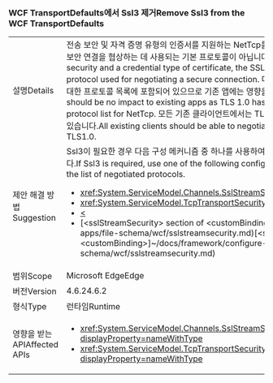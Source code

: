 ### <a name="remove-ssl3-from-the-wcf-transportdefaults"></a><span data-ttu-id="37f80-101">WCF TransportDefaults에서 Ssl3 제거</span><span class="sxs-lookup"><span data-stu-id="37f80-101">Remove Ssl3 from the WCF TransportDefaults</span></span>

|   |   |
|---|---|
|<span data-ttu-id="37f80-102">설명</span><span class="sxs-lookup"><span data-stu-id="37f80-102">Details</span></span>|<span data-ttu-id="37f80-103">전송 보안 및 자격 증명 유형의 인증서를 지원하는 NetTcp를 사용할 경우 SSL 3 프로토콜은 더 이상 보안 연결을 협상하는 데 사용되는 기본 프로토콜이 아닙니다.</span><span class="sxs-lookup"><span data-stu-id="37f80-103">When using NetTcp with transport security and a credential type of certificate, the SSL 3 protocol is no longer a default protocol used for negotiating a secure connection.</span></span> <span data-ttu-id="37f80-104">대부분의 경우 TLS 1.0이 항상 NetTcp에 대한 프로토콜 목록에 포함되어 있으므로 기존 앱에는 영향을 주지 않습니다.</span><span class="sxs-lookup"><span data-stu-id="37f80-104">In most cases there should be no impact to existing apps as TLS 1.0 has always been included in the protocol list for NetTcp.</span></span> <span data-ttu-id="37f80-105">모든 기존 클라이언트에서는 TLS 1.0 이상을 사용하여 연결을 협상할 수 있습니다.</span><span class="sxs-lookup"><span data-stu-id="37f80-105">All existing clients should be able to negotiate a connection using at least TLS1.0.</span></span>|
|<span data-ttu-id="37f80-106">제안 해결 방법</span><span class="sxs-lookup"><span data-stu-id="37f80-106">Suggestion</span></span>|<span data-ttu-id="37f80-107">Ssl3이 필요한 경우 다음 구성 메커니즘 중 하나를 사용하여 협상된 프로토콜 목록에 Ssl3을 추가합니다.</span><span class="sxs-lookup"><span data-stu-id="37f80-107">If Ssl3 is required, use one of the following configuration mechanisms to add Ssl3 to the list of negotiated protocols.</span></span><ul><li><xref:System.ServiceModel.Channels.SslStreamSecurityBindingElement.SslProtocols></li><li><xref:System.ServiceModel.TcpTransportSecurity.SslProtocols></li><li>[<](~/docs/framework/configure-apps/file-schema/wcf/transport-of-nettcpbinding.md)</li><li><span data-ttu-id="37f80-108">[&lt;sslStreamSecurity&gt; section of &lt;customBinding&gt;]~/docs/framework/configure-apps/file-schema/wcf/sslstreamsecurity.md)</span><span class="sxs-lookup"><span data-stu-id="37f80-108">[&lt;sslStreamSecurity&gt; section of &lt;customBinding&gt;]~/docs/framework/configure-apps/file-schema/wcf/sslstreamsecurity.md)</span></span></li></ul>|
|<span data-ttu-id="37f80-109">범위</span><span class="sxs-lookup"><span data-stu-id="37f80-109">Scope</span></span>|<span data-ttu-id="37f80-110">Microsoft Edge</span><span class="sxs-lookup"><span data-stu-id="37f80-110">Edge</span></span>|
|<span data-ttu-id="37f80-111">버전</span><span class="sxs-lookup"><span data-stu-id="37f80-111">Version</span></span>|<span data-ttu-id="37f80-112">4.6.2</span><span class="sxs-lookup"><span data-stu-id="37f80-112">4.6.2</span></span>|
|<span data-ttu-id="37f80-113">형식</span><span class="sxs-lookup"><span data-stu-id="37f80-113">Type</span></span>|<span data-ttu-id="37f80-114">런타임</span><span class="sxs-lookup"><span data-stu-id="37f80-114">Runtime</span></span>|
|<span data-ttu-id="37f80-115">영향을 받는 API</span><span class="sxs-lookup"><span data-stu-id="37f80-115">Affected APIs</span></span>|<ul><li><xref:System.ServiceModel.Channels.SslStreamSecurityBindingElement.SslProtocols?displayProperty=nameWithType></li><li><xref:System.ServiceModel.TcpTransportSecurity.SslProtocols?displayProperty=nameWithType></li></ul>|

